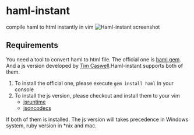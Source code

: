 haml-instant
============

compile haml to html instantly in vim
![Haml-instant screenshot](http://michalliu.github.io/haml-instant/images/screenshot.gif "Haml instant")


Requirements
----
You need a tool to convert haml to html file. The official one is [haml gem](http://rubygems.org/gems/haml). And a js version 
developed by [Tim Caswell](https://github.com/creationix/haml-js).Haml-instant supports both of them.

1. To install the official one, please execute `gem install haml` in your console
2. To install the js version, please checkout and install them to your vim
   * [jsruntime](https://github.com/michalliu/jsruntime.vim)
   * [jsoncodecs](https://github.com/michalliu/jsoncodecs.vim)

If both of them is installed. The js version will takes precedence in Windows system, ruby version in *nix and mac.
